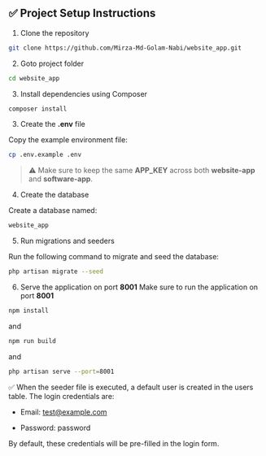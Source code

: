 ## ✅ Project Setup Instructions

1. Clone the repository

```sh
git clone https://github.com/Mirza-Md-Golam-Nabi/website_app.git
```

2. Goto project folder

```sh
cd website_app
```

3. Install dependencies using Composer

```sh
composer install
```

3. Create the **.env** file

Copy the example environment file:

```sh
cp .env.example .env
```

> ⚠️ Make sure to keep the same **APP_KEY** across both **website-app** and **software-app**.

4. Create the database

Create a database named:

```sh
website_app
```

5. Run migrations and seeders

Run the following command to migrate and seed the database:

```sh
php artisan migrate --seed
```

6. Serve the application on port **8001**
   Make sure to run the application on port **8001**

```sh
npm install
```

and

```sh
npm run build
```

and

```sh
php artisan serve --port=8001
```

✅ When the seeder file is executed, a default user is created in the users table.
The login credentials are:

-   Email: test@example.com

-   Password: password

By default, these credentials will be pre-filled in the login form.
